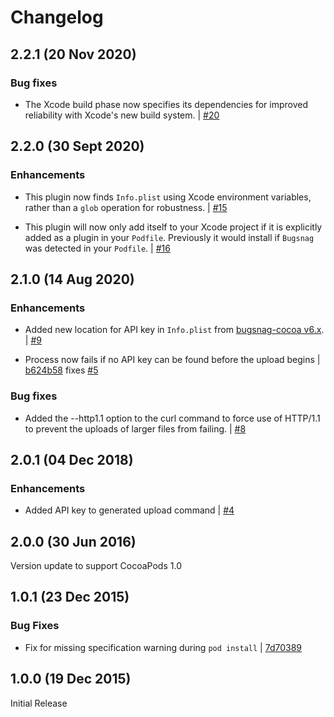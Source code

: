 # Changelog

## 2.2.1 (20 Nov 2020)

### Bug fixes

* The Xcode build phase now specifies its dependencies for improved reliability with Xcode's new build system.
  | [#20](https://github.com/bugsnag/cocoapods-bugsnag/pull/20)

## 2.2.0 (30 Sept 2020)

### Enhancements

* This plugin now finds `Info.plist` using Xcode environment variables, rather than a `glob` operation for robustness.
  | [#15](https://github.com/bugsnag/cocoapods-bugsnag/pull/15)

* This plugin will now only add itself to your Xcode project if it is explicitly added as a plugin in your `Podfile`. Previously it would install if `Bugsnag` was detected in your `Podfile`.
  | [#16](https://github.com/bugsnag/cocoapods-bugsnag/pull/16)

## 2.1.0 (14 Aug 2020)

### Enhancements

* Added new location for API key in `Info.plist` from [bugsnag-cocoa v6.x](https://github.com/bugsnag/bugsnag-cocoa/releases/tag/v6.0.0).
  | [#9](https://github.com/bugsnag/cocoapods-bugsnag/pull/9)

* Process now fails if no API key can be found before the upload begins
  | [b624b58](https://github.com/bugsnag/cocoapods-bugsnag/commit/b624b58079a45cff55fed297bcf2ebc6073069a5) fixes [#5](https://github.com/bugsnag/cocoapods-bugsnag/issues/5)

### Bug fixes

* Added the --http1.1 option to the curl command to force use of HTTP/1.1 to prevent the uploads of larger files from failing.
  | [#8](https://github.com/bugsnag/cocoapods-bugsnag/pull/8)

## 2.0.1 (04 Dec 2018)

### Enhancements

* Added API key to generated upload command
  | [#4](https://github.com/bugsnag/cocoapods-bugsnag/pull/4)

## 2.0.0 (30 Jun 2016)

Version update to support CocoaPods 1.0

## 1.0.1 (23 Dec 2015)

### Bug Fixes

* Fix for missing specification warning during `pod install`
  | [7d70389](https://github.com/bugsnag/cocoapods-bugsnag/commit/7d70389af31b2b8807195aca3dae0e62140ff176)

## 1.0.0 (19 Dec 2015)

Initial Release
